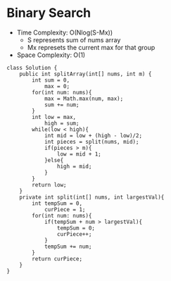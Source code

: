# Binary Search
* Time Complexity: O(Nlog(S-Mx))
	* S represents sum of nums array
	* Mx represets the current max for that group
* Space Complexity: O(1)
```
class Solution {
    public int splitArray(int[] nums, int m) {
        int sum = 0,
            max = 0;
        for(int num: nums){
            max = Math.max(num, max);
            sum += num;
        }
        int low = max,
            high = sum;
        while(low < high){
            int mid = low + (high - low)/2;
            int pieces = split(nums, mid);
            if(pieces > m){
                low = mid + 1;
            }else{
                high = mid;
            }
        }
        return low;
    }
    private int split(int[] nums, int largestVal){
        int tempSum = 0,
            curPiece = 1;
        for(int num: nums){
            if(tempSum + num > largestVal){
                tempSum = 0;
                curPiece++;
            }
            tempSum += num;
        }
        return curPiece;
    }
}
```